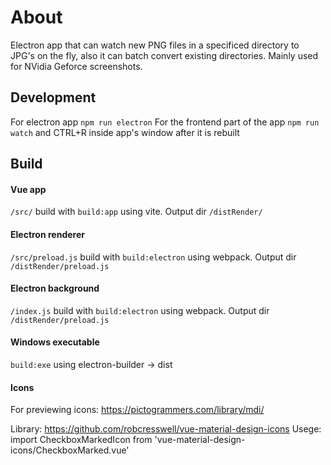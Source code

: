 # About
Electron app that can watch new PNG files in a specificed directory to JPG's on the fly, also it can batch convert existing directories. Mainly used for NVidia Geforce screenshots.

## Development
For electron app `npm run electron`
For the frontend part of the app `npm run watch` and CTRL+R inside app's window after it is rebuilt

## Build
#### Vue app
`/src/` build with `build:app` using vite. Output dir `/distRender/`
#### Electron renderer
`/src/preload.js` build with `build:electron` using webpack. Output dir `/distRender/preload.js`
#### Electron background
`/index.js` build with `build:electron` using webpack. Output dir `/distRender/preload.js`

#### Windows executable
`build:exe` using electron-builder -> dist

#### Icons
For previewing icons:
https://pictogrammers.com/library/mdi/

Library: https://github.com/robcresswell/vue-material-design-icons
Usege:
import CheckboxMarkedIcon from 'vue-material-design-icons/CheckboxMarked.vue'

<CheckboxMarkedIcon />